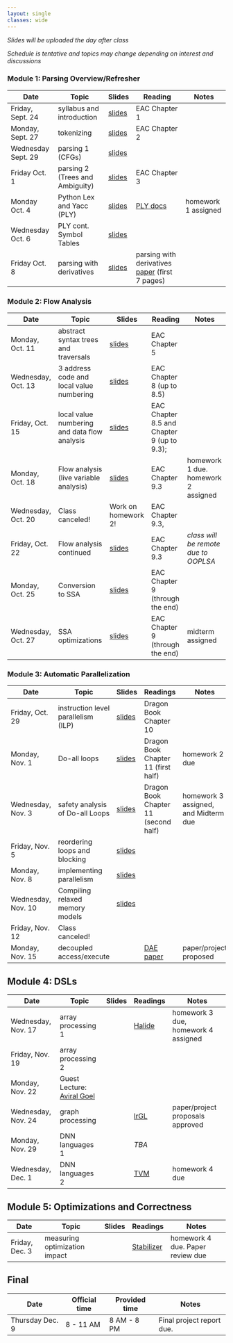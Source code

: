 ```yaml
---
layout: single
classes: wide
---
```


_Slides will be uploaded the day after class_

_Schedule is tentative and topics may change depending on interest and discussions_

### Module 1: Parsing Overview/Refresher

| Date             | Topic    | Slides |   Reading |  Notes 
|------------------|----------|--------|----------------|-
| Friday, Sept. 24     | syllabus and introduction         | [slides](lectures/CSE211Sept24_fa2021.pdf) | EAC Chapter 1 | 
| Monday, Sept. 27     |  tokenizing           | [slides](lectures/CSE211Sept27_fa2021.pdf) | EAC Chapter 2
| Wednesday Sept. 29     | parsing 1 (CFGs)         | [slides](lectures/CSE211Sept29_fa2021.pdf)      | 
| Friday Oct. 1      | parsing 2 (Trees and Ambiguity)         |  [slides](lectures/CSE211Oct1_fa2021.pdf)     | EAC Chapter 3 
| Monday Oct. 4    | Python Lex and Yacc (PLY)        | [slides](lectures/CSE211Oct4_fa2021.pdf)  | [PLY docs](https://www.dabeaz.com/ply/) | homework 1 assigned
| Wednesday Oct. 6 | PLY cont. Symbol Tables | [slides](lectures/CSE211Oct6_fa2021.pdf) | 
| Friday Oct. 8    | parsing with derivatives        | [slides](lectures/CSE211Oct8_fa2021.pdf)  |  parsing with derivatives [paper](https://www.ccs.neu.edu/home/turon/re-deriv.pdf) (first 7 pages) | 

### Module 2: Flow Analysis

| Date             | Topic    | Slides | Reading | Notes
|------------------|----------|--------|----------------|-
| Monday, Oct. 11     | abstract syntax trees and traversals         | [slides](lectures/CSE211Oct11_fa2021.pdf)       |  EAC Chapter 5 
| Wednesday, Oct. 13     |  3 address code and local value numbering        | [slides](lectures/CSE211Oct13_fa2021.pdf)       | EAC Chapter 8 (up to 8.5)
| Friday, Oct. 15     | local value numbering and data flow analysis        |  [slides](lectures/CSE211Oct15_fa2021.pdf)      | EAC Chapter 8.5 and Chapter 9 (up to 9.3); 
| Monday, Oct. 18     | Flow analysis (live variable analysis) |  [slides](lectures/CSE211Oct18_fa2021.pdf)  | EAC Chapter 9.3 | homework 1 due. homework 2 assigned
| Wednesday, Oct. 20    | Class canceled!         |   Work on homework 2!    |  EAC Chapter 9.3, | 
| Friday, Oct. 22     |   Flow analysis continued       |    [slides](lectures/CSE211Oct22_fa2021.pdf)   |  EAC Chapter 9.3 | _class will be remote due to OOPLSA_
| Monday, Oct. 25   | Conversion to SSA  |  [slides](lectures/CSE211Oct25_fa2021.pdf)      | EAC Chapter 9 (through the end) | 
| Wednesday, Oct. 27     | SSA optimizations       |  [slides](lectures/CSE211Oct27_fa2021.pdf)     | EAC Chapter 9 (through the end) | midterm assigned

### Module 3: Automatic Parallelization

| Date             | Topic    | Slides |  Readings | Notes
|------------------|----------|--------|----------------|-
| Friday, Oct. 29   | instruction level parallelism (ILP)  |   [slides](lectures/CSE211Oct29_fa2021.pdf)      | Dragon Book Chapter 10 | 
| Monday, Nov. 1     | Do-all loops         |    [slides](lectures/CSE211Nov1_fa2021.pdf)    | Dragon Book Chapter 11 (first half) | homework 2 due
| Wednesday, Nov. 3     | safety analysis of Do-all Loops         |  [slides](lectures/CSE211Nov3_fa2021.pdf)       |  Dragon Book Chapter 11 (second half) | homework 3 assigned, and Midterm due
| Friday, Nov. 5    | reordering loops and blocking         |  [slides](lectures/CSE211Nov5_fa2021.pdf)      | |  
| Monday, Nov. 8   | implementing parallelism         |   [slides](lectures/CSE211Nov8_fa2021.pdf)    | |  
| Wednesday, Nov. 10   |Compiling relaxed memory models         |   [slides](lectures/CSE211Nov10_fa2021.pdf)     |  
| Friday, Nov. 12   | Class canceled!         |        | 
| Monday, Nov. 15   | decoupled access/execute         |        |  [DAE paper](https://courses.cs.washington.edu/courses/cse590g/04sp/Smith-1982-Decoupled-Access-Execute-Computer-Architectures.pdf) | paper/project proposed


## Module 4: DSLs

| Date             | Topic    | Slides  | Readings | Notes
|------------------|----------|--------|----------------|- 
| Wednesday, Nov. 17  | array processing 1 | | [Halide](http://people.csail.mit.edu/jrk/halide-pldi13.pdf) | homework 3 due, homework 4 assigned
| Friday, Nov. 19   | array processing 2        |        | 
| Monday, Nov. 22    |  Guest Lecture: [Aviral Goel](https://aviral.io/)        | |
| Wednesday, Nov. 24   | graph processing          | | [IrGL](https://cs.rochester.edu/~sree/papers/sree-oopsla2016.pdf)        |  paper/project proposals approved 
| Monday, Nov. 29    | DNN languages 1         | |   _TBA_    | 
| Wednesday, Dec. 1    | DNN languages 2       | |   [TVM](https://arxiv.org/abs/1802.04799)    | homework 4 due

## Module 5: Optimizations and Correctness

| Date             | Topic    | Slides  | Readings | Notes
|------------------|----------|--------|----------------|- 
| Friday, Dec. 3  | measuring optimization impact     |        | [Stabilizer](https://people.cs.umass.edu/~emery/pubs/stabilizer-asplos13.pdf) | homework 4 due. Paper review due


## Final


| Date             | Official time    | Provided time | Notes
|------------------|----------|--------|----------------
| Thursday Dec. 9     | 8 - 11 AM    | 8 AM - 8 PM      | Final project report due. 
